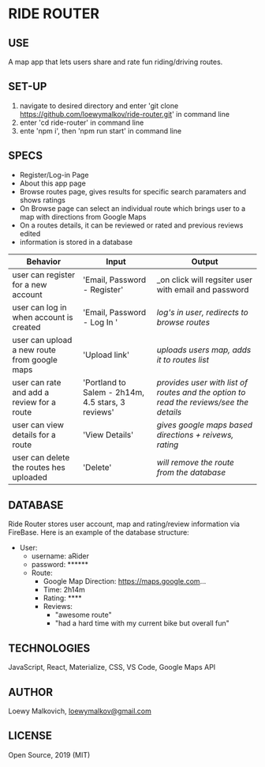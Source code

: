# RIDE ROUTER

## USE

A map app that lets users share and rate fun riding/driving routes. 

## SET-UP

1. navigate to desired directory and enter 'git clone https://github.com/loewymalkov/ride-router.git' in command line
2. enter 'cd ride-router' in command line
3. ente 'npm i', then 'npm run start' in command line

## SPECS

- Register/Log-in Page
- About this app page
- Browse routes page, gives results for specific search paramaters and shows ratings
- On Browse page can select an individual route which brings user to a map with directions from Google Maps
- On a routes details, it can be reviewed or rated and previous reviews edited
- information is stored in a database

| Behavior | Input | Output | 
|-|-|-|
| user can register for a new account | 'Email, Password - Register' | _on click will regsiter user with email and password |
| user can log in when account is created | 'Email, Password - Log In '| _log's in user, redirects to browse routes_ |
| user can upload a new route from google maps | 'Upload link' | _uploads users map, adds it to routes list_ |
| user can rate and add a review for a route | 'Portland to Salem - 2h14m, 4.5 stars, 3 reviews' | _provides user with list of routes and the option to read the reviews/see the details_ |
| user can view details for a route | 'View Details' | _gives google maps based directions + reivews, rating_ |
| user can delete the routes hes uploaded | 'Delete' | _will remove the route from the database_ |

## DATABASE

Ride Router stores user account, map and rating/review information via FireBase. Here is an example of the database structure:

- User:
  - username: aRider
  - password: ******
  - Route:
    - Google Map Direction: https://maps.google.com...
    - Time: 2h14m
    - Rating: ****
    - Reviews: 
      - "awesome route"
      - "had a hard time with my current bike but overall fun"


## TECHNOLOGIES

JavaScript, React, Materialize, CSS, VS Code, Google Maps API

## AUTHOR

Loewy Malkovich, loewymalkov@gmail.com


## LICENSE

Open Source, 2019 (MIT)